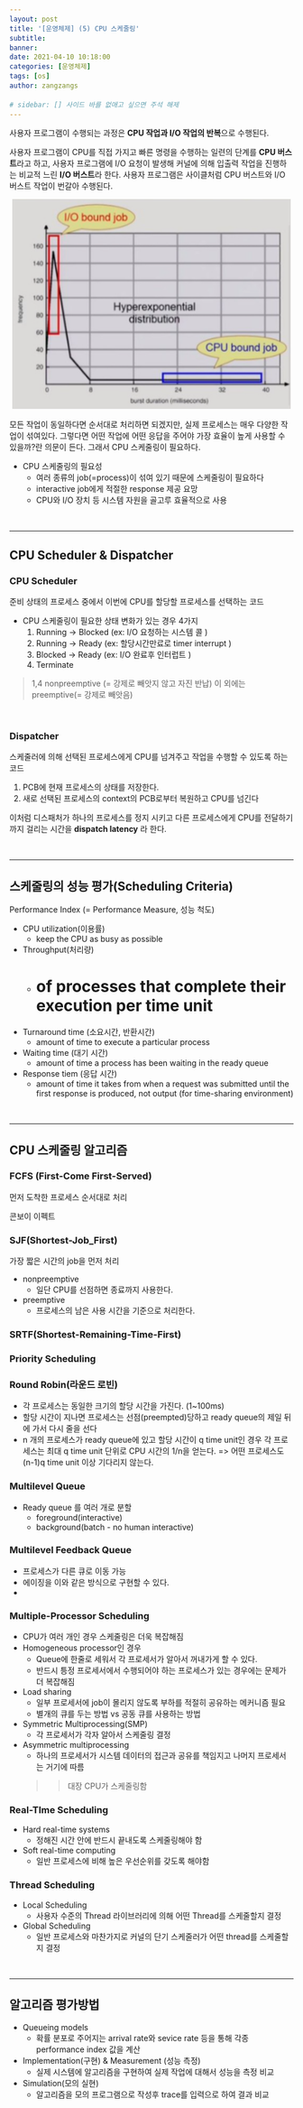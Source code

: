 ```yaml
---
layout: post
title: '[운영체제] (5) CPU 스케줄링'
subtitle: 
banner:
date: 2021-04-10 10:18:00
categories: [운영체제]
tags: [os]
author: zangzangs

# sidebar: [] 사이드 바를 없애고 싶으면 주석 해제
---
```



사용자 프로그램이 수행되는 과정은 **CPU 작업과 I/O 작업의 반복**으로 수행된다. 

사용자 프로그램이 CPU를 직접 가지고 빠른 명령을 수행하는 일련의 단계를 **CPU 버스트**라고 하고,
사용자 프로그램에 I/O 요청이 발생해 커널에 의해 입출력 작업을 진행하는 비교적 느린 **I/O 버스트**라 한다.
사용자 프로그램은 사이클처럼 CPU 버스트와 I/O 버스트 작업이 번갈아 수행된다.

<div style="text-align:center;">
  <img src="/assets/images/operating_system/chap06_burst.png" style="zoom:110%" />
</div>


모든 작업이 동일하다면 순서대로 처리하면 되겠지만, 실제 프로세스는 매우 다양한 작업이 섞여있다.
그렇다면 어떤 작업에 어떤 응답을 주어야 가장 효율이 높게 사용할 수 있을까?란 의문이 든다. 그래서 CPU 스케줄링이 필요하다.

- CPU 스케줄링의 필요성
  - 여러 종류의 job(=process)이 섞여 있기 때문에 스케줄링이 필요하다
  - interactive job에게 적절한 response 제공 요망
  - CPU와 I/O 장치 등 시스템 자원을 골고루 효율적으로 사용

<br>

---

##  CPU Scheduler & Dispatcher

### CPU Scheduler
준비 상태의 프로세스 중에서 이번에 CPU를 할당할 프로세스를 선택하는 코드

- CPU 스케줄링이 필요한 상태 변화가 있는 경우 4가지
  1. Running -> Blocked (ex: I/O 요청하는 시스템 콜 ) 
  2. Running -> Ready (ex: 할당시간만료로 timer interrupt )
  3. Blocked -> Ready (ex: I/O 완료후 인터럽트 )
  4. Terminate

> 1,4  nonpreemptive (= 강제로 빼앗지 않고 자진 반납)
  이 외에는 preemptive(= 강제로 빼앗음)

<br>

### Dispatcher
스케줄러에 의해 선택된 프로세스에게 CPU를 넘겨주고 작업을 수행할 수 있도록 하는 코드

1. PCB에 현재 프로세스의 상태를 저장한다.
2. 새로 선택된 프로세스의 context의 PCB로부터 복원하고 CPU를 넘긴다

이처럼 디스패처가 하나의 프로세스를 정지 시키고 다른 프로세스에게 CPU를 전달하기 까지 걸리는 시간을 **dispatch latency** 라 한다.

<br>

---

## 스케줄링의 성능 평가(Scheduling Criteria)
Performance Index (= Performance Measure, 성능 척도)

- CPU utilization(이용률)
  - keep the CPU as busy as possible
- Throughput(처리량)
  - # of processes that complete their execution per time unit
- Turnaround time (소요시간, 반환시간)
  - amount of time to execute a particular process
- Waiting time (대기 시간)
  - amount of time a process has been waiting in the ready queue
- Response tiem (응답 시간)
  - amount of time it takes from when a request was submitted until the first response is produced, not output (for time-sharing environment)


<br>

---

## CPU 스케줄링 알고리즘

### FCFS (First-Come First-Served)

먼저 도착한 프로세스 순서대로 처리


콘보이 이펙트
###   SJF(Shortest-Job_First)
가장 짧은 시간의 job을 먼저 처리

- nonpreemptive
  - 일단 CPU를 선점하면 종료까지 사용한다.
- preemptive
  - 프로세스의 남은 사용 시간을 기준으로 처리한다.
  
### SRTF(Shortest-Remaining-Time-First)  

### Priority Scheduling

### Round Robin(라운드 로빈)
- 각 프로세스는 동일한 크기의 할당 시간을 가진다. (1~100ms)
- 할당 시간이 지나면 프로세스는 선점(preempted)당하고 ready queue의 제일 뒤에 가서 다시 줄을 선다
- n 개의 프로세스가 ready queue에 있고 할당 시간이 q  time unit인 경우 각 프로세스는 최대 q time unit 단위로 CPU 시간의 1/n을 얻는다.
  => 어떤 프로세스도 (n-1)q time unit 이상 기다리지 않는다.



### Multilevel Queue

- Ready queue 를 여러 개로 분할
  - foreground(interactive)
  - background(batch - no human interactive)

### Multilevel Feedback Queue
- 프로세스가 다른 큐로 이동 가능
- 에이징을 이와 같은 방식으로 구현할 수 있다.
-  

### Multiple-Processor Scheduling
- CPU가 여러 개인 경우 스케줄링은 더욱 복잡해짐
- Homogeneous processor인 경우
  - Queue에 한줄로 세워서 각 프로세서가 알아서 꺼내가게 할 수 있다.
  - 반드시 틍정 프로세서에서 수행되어야 하는 프로세스가 있는 경우에는 문제가 더 복잡해짐
- Load sharing
  - 일부 프로세서에 job이 몰리지 않도록 부하를 적절히 공유하는 메커니즘 필요
  - 별개의 큐를 두는 방법 vs 공동 큐를 사용하는 방법
- Symmetric Multiprocessing(SMP)
  - 각 프로세서가 각자 알아서 스케줄링 결정
- Asymmetric multiprocessing
  - 하나의 프로세서가 시스템 데이터의 접근과 공유를 책임지고 나머지 프로세서는 거기에 따름
  >> 대장 CPU가 스케줄링함

### Real-TIme Scheduling
- Hard real-time systems
  - 정해진 시간 안에 반드시 끝내도록 스케줄링해야 함
- Soft real-time computing
  - 일반 프로세스에 비해 높은 우선순위를 갖도록 해야함

### Thread Scheduling
- Local Scheduling
  - 사용자 수준의 Thread 라이브러리에 의해 어떤 Thread를 스케줄할지 결정
- Global Scheduling
  - 일반 프로세스와 마찬가지로 커널의 단기 스케줄러가 어떤 thread를 스케줄할지 결정



<br>

---

## 알고리즘 평가방법
- Queueing models
  - 확률 분포로 주어지는 arrival rate와 sevice rate 등을 통해 각종 performance index 값을 계산
- Implementation(구현) & Measurement (성능 측정)
  - 실제 시스템에 알고리즘을 구현하여 실제 작업에 대해서 성능을 측정 비교
- Simulation(모의 실현)
  - 알고리즘을 모의 프로그램으로 작성후 trace를 입력으로 하여 결과 비교



